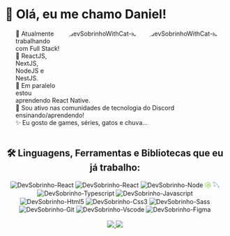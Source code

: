 <div style="display: inline_block">
  <h1>
    👋 Olá, eu me chamo Daniel!

  </h1>
   <img
      align="right"
      alt="devSobrinhoWithCat-icon"
      height="150"
      style="border-radius: 50px"
      src="https://media.tenor.com/GOj9ZF_-ZOcAAAAM/cat.gif"
    >
    <img
      align="right"
      alt="devSobrinhoWithCat-icon"
      height="150"
      style="border-radius: 50px"
      src="https://i.ibb.co/SBvd30g/bibi.jpg"
    >

  <ul style="list-style-type: none; margin: 0">
    <li>💼 Atualmente trabalhando com Full Stack!</li>
    <li>🚀 ReactJS, NextJS, NodeJS e NestJS.</li>
    <li>🌱 Em paralelo estou aprendendo React Native.</li>
    <li>
      💬 Sou ativo nas comunidades de tecnologia do Discord ensinando/aprendendo!
    </li>
    <li>✨ Eu gosto de games, séries, gatos e chuva...</li>
  </ul>

  <br />

  <div align="center">
    <h2>🛠️ Linguagens, Ferramentas e Bibliotecas que eu já trabalho:</h2>
    <!-- NextJs -->
    <a href="https://nextjs.org/" style="text-decoration: none;">
    <img
      align="center"
      src="https://static-00.iconduck.com/assets.00/next-js-icon-512x512-zuauazrk.png"
      width="3%"
      height="auto"
      alt="DevSobrinho-React"
    >
    </a>
    <!-- react -->
    <a href="https://reactjs.org/" style="text-decoration: none;">
      <img
        align="center"
        src="https://cdn.jsdelivr.net/gh/devicons/devicon/icons/react/react-original.svg"
        width="3%"
        height="auto"
        alt="DevSobrinho-React"
      >
    </a>
    <!-- NestJs -->
    <a href="https://nestjs.com/" style="text-decoration: none;">
      <img
        align="center"
        src="https://user-images.githubusercontent.com/13108166/32161516-25ee8a3c-bd56-11e7-9d49-76faed577e1a.png"
        width="3%"
        height="auto"
        alt="DevSobrinho-Node"
      >
    </a>  
    <!-- node -->
    <a href="https://nodejs.org/pt-br/" style="text-decoration: none;">
      <img
        align="center"
        src="https://raw.githubusercontent.com/devicons/devicon/master/icons/nodejs/nodejs-plain.svg"
        width="3%"
        height="auto"
        alt="DevSobrinho-Node"
      >
    </a>
    <!-- mysql -->
    <a href="https://www.mysql.com/" style="text-decoration: none;">
      <img
        align="center"
        src="https://raw.githubusercontent.com/devicons/devicon/master/icons/mysql/mysql-plain.svg"
        width="3%"
        height="auto"
        alt="DevSobrinho-Mysql"
      >
    </a>
    <!-- typescript -->
    <a href="https://www.typescriptlang.org/" style="text-decoration: none;">
      <img
        align="center"
        src="https://cdn.jsdelivr.net/gh/devicons/devicon/icons/typescript/typescript-original.svg"
        width="3%"
        height="auto"
        alt="DevSobrinho-Typescript"
      >
    </a>
    <!-- javascript -->
    <a href="https://devdocs.io/javascript/" style="text-decoration: none;">
      <img
        align="center"
        src="https://cdn.jsdelivr.net/gh/devicons/devicon/icons/javascript/javascript-original.svg"
        width="3%"
        height="auto"
        alt="DevSobrinho-Javascript"
      >
    </a>
    <!-- html 5 -->
    <a href="https://devdocs.io/html/" style="text-decoration: none;">
      <img
        align="center"
        src="https://cdn.jsdelivr.net/gh/devicons/devicon/icons/html5/html5-original.svg"
        width="3%"
        height="auto"
        alt="DevSobrinho-Html5"
      >
    </a>
    <!-- css 3 -->
    <a href="https://devdocs.io/css/" style="text-decoration: none;">
      <img
        align="center"
        align="center"
        src="https://cdn.jsdelivr.net/gh/devicons/devicon/icons/css3/css3-original.svg"
        width="3%"
        height="auto"
        alt="DevSobrinho-Css3"
      >
    </a>
    <!-- sass -->
    <a href="https://devdocs.io/sass/" style="text-decoration: none;">
      <img
        align="center"
        src="https://cdn.jsdelivr.net/gh/devicons/devicon/icons/sass/sass-original.svg"
        width="3%"
        height="auto"
        alt="DevSobrinho-Sass"
      >
    </a>
    <!-- git -->
    <a href="https://git-scm.com/doc" style="text-decoration: none;">
      <img
        align="center"
        src="https://cdn.jsdelivr.net/gh/devicons/devicon/icons/git/git-original.svg"
        width="3%"
        height="auto"
        alt="DevSobrinho-Git"
      >
    </a>
    <!-- vscode -->
    <a href="https://code.visualstudio.com/" style="text-decoration: none;">
      <img
        align="center"
        src="https://cdn.jsdelivr.net/gh/devicons/devicon/icons/vscode/vscode-original.svg"
        width="3%"
        height="auto"
        alt="DevSobrinho-Vscode"
      >
    </a>
    <!-- figma -->
    <a href="https://www.figma.com/" style="text-decoration: none;">
      <img
        align="center"
        src="https://cdn.jsdelivr.net/gh/devicons/devicon/icons/figma/figma-original.svg"
        width="3%"
        height="auto"
        alt="DevSobrinho-Figma"
      >
    </a>
  </div>
</div>

<br />

<div align="center">
  <a href="https://github.com/devSobrinho">
    <img
      height="188em"
      src="https://github-readme-stats.vercel.app/api?username=devSobrinho&show_icons=true&theme=monokai&include_all_commits=true&count_private=true"
    >
    <img
      height="188em"
      src="https://github-readme-stats.vercel.app/api/top-langs/?username=devsobrinho&layout=compact&langs_count=7&theme=monokai"
    >
  </a>
</div>
